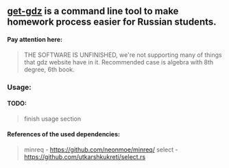## [get-gdz](https://github.com/rakivo/get-gdz) is a command line tool to make homework process easier for Russian students.

#### Pay attention here:
> THE SOFTWARE IS UNFINISHED, we're not supporting many of things that gdz website have in it. Recommended case is algebra with 8th degree, 6th book.

### Usage:

#### TODO:
> finish usage section

#### References of the used dependencies:
> minreq - https://github.com/neonmoe/minreq/
> select - https://github.com/utkarshkukreti/select.rs

